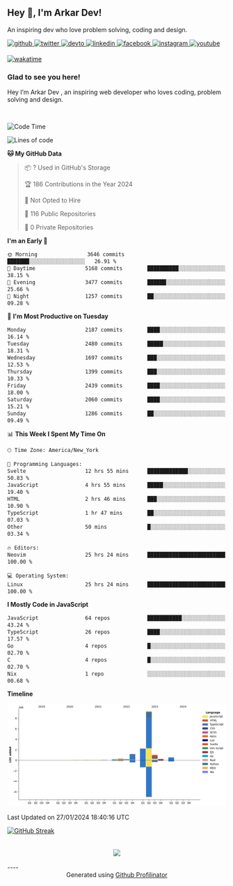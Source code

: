 ## Hey 👋, I'm Arkar Dev!  

An inspiring dev who love problem solving, coding and design.

<a href="https://github.com/Riley1101" target="_blank">
<img src=https://img.shields.io/badge/github-%2324292e.svg?&style=for-the-badge&logo=github&logoColor=white alt=github style="margin-bottom: 5px;" />
</a>
<a href="https://twitter.com/arkardev" target="_blank">
<img src=https://img.shields.io/badge/twitter-%2300acee.svg?&style=for-the-badge&logo=twitter&logoColor=white alt=twitter style="margin-bottom: 5px;" />
</a>
<a href="https://dev.to/riley1101" target="_blank">
<img src=https://img.shields.io/badge/dev.to-%2308090A.svg?&style=for-the-badge&logo=dev.to&logoColor=white alt=devto style="margin-bottom: 5px;" />
</a>
<a href="https://linkedin.com/in/arkar-kaung-myat" target="_blank">
<img src=https://img.shields.io/badge/linkedin-%231E77B5.svg?&style=for-the-badge&logo=linkedin&logoColor=white alt=linkedin style="margin-bottom: 5px;" />
</a>
<a href="https://www.facebook.com/riley.eileen.75" target="_blank">
<img src=https://img.shields.io/badge/facebook-%232E87FB.svg?&style=for-the-badge&logo=facebook&logoColor=white alt=facebook style="margin-bottom: 5px;" />
</a>
<a href="https://instagram.com/rileys1101" target="_blank">
<img src=https://img.shields.io/badge/instagram-%23000000.svg?&style=for-the-badge&logo=instagram&logoColor=white alt=instagram style="margin-bottom: 5px;" />
</a>
<a href="https://www.youtube.com/channel/UC_RfEQCC3gL2AzsFFAABikg" target="_blank">
<img src=https://img.shields.io/badge/youtube-%23EE4831.svg?&style=for-the-badge&logo=youtube&logoColor=white alt=youtube style="margin-bottom: 5px;" />
</a>  
  
[![wakatime](https://wakatime.com/badge/user/cf23b6e3-75f8-4c04-b0e3-273191c8d2ec.svg)](https://wakatime.com/@cf23b6e3-75f8-4c04-b0e3-273191c8d2ec)


### Glad to see you here!  
Hey I’m Arkar Dev , an inspiring web developer who loves coding, problem solving and design.

<br/>

<!--START_SECTION:waka-->
![Code Time](http://img.shields.io/badge/Code%20Time-916%20hrs%2023%20mins-blue)

![Lines of code](https://img.shields.io/badge/From%20Hello%20World%20I%27ve%20Written-15.3%20million%20lines%20of%20code-blue)

**🐱 My GitHub Data** 

> 📦 ? Used in GitHub's Storage 
 > 
> 🏆 186 Contributions in the Year 2024
 > 
> 🚫 Not Opted to Hire
 > 
> 📜 116 Public Repositories 
 > 
> 🔑 0 Private Repositories 
 > 
**I'm an Early 🐤** 

```text
🌞 Morning                3646 commits        ███████░░░░░░░░░░░░░░░░░░   26.91 % 
🌆 Daytime                5168 commits        ██████████░░░░░░░░░░░░░░░   38.15 % 
🌃 Evening                3477 commits        ██████░░░░░░░░░░░░░░░░░░░   25.66 % 
🌙 Night                  1257 commits        ██░░░░░░░░░░░░░░░░░░░░░░░   09.28 % 
```
📅 **I'm Most Productive on Tuesday** 

```text
Monday                   2187 commits        ████░░░░░░░░░░░░░░░░░░░░░   16.14 % 
Tuesday                  2480 commits        █████░░░░░░░░░░░░░░░░░░░░   18.31 % 
Wednesday                1697 commits        ███░░░░░░░░░░░░░░░░░░░░░░   12.53 % 
Thursday                 1399 commits        ███░░░░░░░░░░░░░░░░░░░░░░   10.33 % 
Friday                   2439 commits        ████░░░░░░░░░░░░░░░░░░░░░   18.00 % 
Saturday                 2060 commits        ████░░░░░░░░░░░░░░░░░░░░░   15.21 % 
Sunday                   1286 commits        ██░░░░░░░░░░░░░░░░░░░░░░░   09.49 % 
```


📊 **This Week I Spent My Time On** 

```text
🕑︎ Time Zone: America/New_York

💬 Programming Languages: 
Svelte                   12 hrs 55 mins      █████████████░░░░░░░░░░░░   50.83 % 
JavaScript               4 hrs 55 mins       █████░░░░░░░░░░░░░░░░░░░░   19.40 % 
HTML                     2 hrs 46 mins       ███░░░░░░░░░░░░░░░░░░░░░░   10.90 % 
TypeScript               1 hr 47 mins        ██░░░░░░░░░░░░░░░░░░░░░░░   07.03 % 
Other                    50 mins             █░░░░░░░░░░░░░░░░░░░░░░░░   03.34 % 

🔥 Editors: 
Neovim                   25 hrs 24 mins      █████████████████████████   100.00 % 

💻 Operating System: 
Linux                    25 hrs 24 mins      █████████████████████████   100.00 % 
```

**I Mostly Code in JavaScript** 

```text
JavaScript               64 repos            ███████████░░░░░░░░░░░░░░   43.24 % 
TypeScript               26 repos            ████░░░░░░░░░░░░░░░░░░░░░   17.57 % 
Go                       4 repos             █░░░░░░░░░░░░░░░░░░░░░░░░   02.70 % 
C                        4 repos             █░░░░░░░░░░░░░░░░░░░░░░░░   02.70 % 
Nix                      1 repo              ░░░░░░░░░░░░░░░░░░░░░░░░░   00.68 % 
```



**Timeline**

![Lines of Code chart](https://raw.githubusercontent.com/Riley1101/Riley1101/main/assets/bar_graph.png)


 Last Updated on 27/01/2024 18:40:16 UTC
<!--END_SECTION:waka-->

[![GitHub Streak](https://streak-stats.demolab.com?user=Riley1101)](https://git.io/streak-stats)
  
<br/>  
<div align="center">
<img src="https://komarev.com/ghpvc/?username=Riley1101&&style=flat-square" align="center" />
</div>  
<br/>  
----
<div align="center">Generated using <a href="https://profilinator.rishav.dev/" target="_blank">Github Profilinator</a></div>

